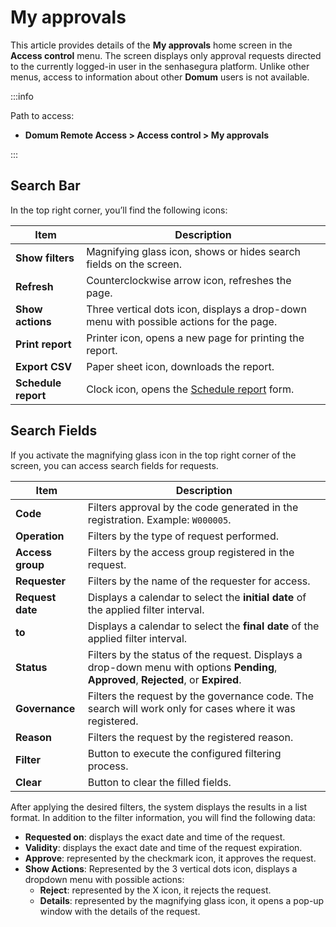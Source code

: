 # My approvals

This article provides details of the **My approvals** home screen in the **Access control** menu. The screen displays only approval requests directed to the currently logged-in user in the senhasegura platform. Unlike other menus, access to information about other **Domum** users is not available.

:::info

Path to access:

* **Domum Remote Access > Access control > My approvals**

:::

## Search Bar
In the top right corner, you’ll find the following icons:

| Item           | Description                                                |
|----------------|------------------------------------------------------------|
| **Show filters**   | Magnifying glass icon, shows or hides search fields on the screen. |
| **Refresh**       | Counterclockwise arrow icon, refreshes the page.           |
| **Show actions**   | Three vertical dots icon, displays a drop-down menu with possible actions for the page. |
| **Print report**   | Printer icon, opens a new page for printing the report.     |
| **Export CSV**     | Paper sheet icon, downloads the report.                    |
| **Schedule report** | Clock icon, opens the [Schedule report](/v3-32/docs/general-information-how-to-issue-download-and-schedule-device-reports) form.                |

## Search Fields
If you activate the magnifying glass icon in the top right corner of the screen, you can access search fields for requests.

| Item           | Description                                                |
|----------------|------------------------------------------------------------|
| **Code**           | Filters approval by the code generated in the registration. Example: `W000005`. |
| **Operation**      | Filters by the type of request performed.                  |
| **Access group**   | Filters by the access group registered in the request.     |
| **Requester**      | Filters by the name of the requester for access.            |
| **Request date**   | Displays a calendar to select the **initial date** of the applied filter interval. |
| **to**             | Displays a calendar to select the **final date** of the applied filter interval.   |
| **Status**         | Filters by the status of the request. Displays a drop-down menu with options **Pending**, **Approved**, **Rejected**, or **Expired**. |
| **Governance**     | Filters the request by the governance code. The search will work only for cases where it was registered. |
| **Reason**         | Filters the request by the registered reason.              |
| **Filter**         | Button to execute the configured filtering process.       |
| **Clear**          | Button to clear the filled fields.                         |

After applying the desired filters, the system displays the results in a list format. In addition to the filter information, you will find the following data:

* **Requested on**: displays the exact date and time of the request.
* **Validity**: displays the exact date and time of the request expiration.
* **Approve**: represented by the checkmark icon, it approves the request.
* **Show Actions**: Represented by the 3 vertical dots icon, displays a dropdown menu with possible actions:
    * **Reject**: represented by the X icon, it rejects the request.
    * **Details**: represented by the magnifying glass icon, it opens a pop-up window with the details of the request.